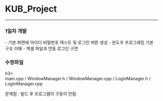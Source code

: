 <h1> KUB_Project </h1>
<hr>

<h3>1일차 개발</h3>
- 기본 화면에 아이디 비밀번호 텍스트 및 로그인 버튼 생성
- 윈도우 프로그래밍 기본 구조 이해
- 엑셀 파일과 연동 로그인 구연 <br>

<h3>수정파일</h3>h3> <br>
main.cpp / WindowManager.h / WindowManager.cpp / LoginManager.h / LoginManager.cpp <br>

문제점 : 빌드 후 프로그램이 구동이 안됨. <br>
